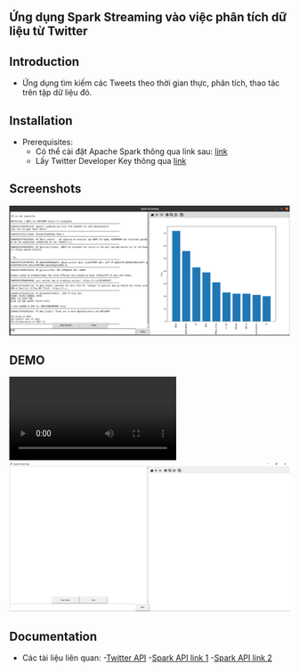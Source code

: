 
## Ứng dụng Spark Streaming vào việc phân tích dữ liệu từ Twitter

## Introduction
- Ứng dụng tìm kiếm các Tweets theo thời gian thực, phân tích, thao tác trên tập dữ liệu đó.
## Installation

 - Prerequisites:
    - Có thể cài đặt Apache Spark thông qua link sau: [link](https://www.tutorialspoint.com/apache_spark/apache_spark_installation.htm) 
    - Lấy Twitter Developer Key thông qua [link](https://developer.twitter.com/en)




## Screenshots

![App Screenshot](./ScreenshotApp.png)
## DEMO
![Video demo](./demo.mp4)
[![Video demo](./demovideopng.png)](https://drive.google.com/file/d/1UjVSLFF2wemAWNuuDwLzfMHbZwdrh5YG/view?usp=share_link "Video demo")

## Documentation
- Các tài liệu liên quan:
   -[Twitter API](https://developer.twitter.com/en/docs/twitter-api)
   -[Spark API link 1](https://spark.apache.org/docs/latest/streaming-programming-guide.html)
   -[Spark API link 2](https://spark.apache.org/docs/latest/structured-streaming-programming-guide.html)

   

